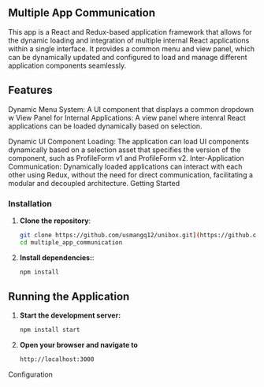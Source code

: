 ## Multiple App Communication 

This app  is a React and Redux-based application framework that allows for the dynamic loading and integration of multiple internal  React applications within a single interface. It provides a common menu and view panel, which can be dynamically updated and configured to load and manage different application components seamlessly.

## Features
Dynamic Menu System: A UI component that displays a common dropdown w
View Panel for Internal  Applications: A view panel where intenral React applications can be loaded dynamically based on selection.

Dynamic UI Component Loading: The application can load UI components dynamically based on a selection  asset that specifies the version of the component, such as ProfileForm  v1 and  ProfileForm v2.
Inter-Application Communication: Dynamically loaded applications can interact with each other using Redux, without the need for direct communication, facilitating a modular and decoupled architecture.
Getting Started

### Installation

1. **Clone the repository**:

   ```bash
   git clone https://github.com/usmangq12/unibox.git](https://github.com/usmangq12/multiple_app_communication.git
   cd multiple_app_communication
   ```

2. **Install dependencies:**:
   ```bash
   npm install
   ```

## Running the Application

1. **Start the development server:**
   ```bash
   npm install start 
   ```
2. **Open your browser and navigate to**
   ```bash
   http://localhost:3000
   ```

Configuration





